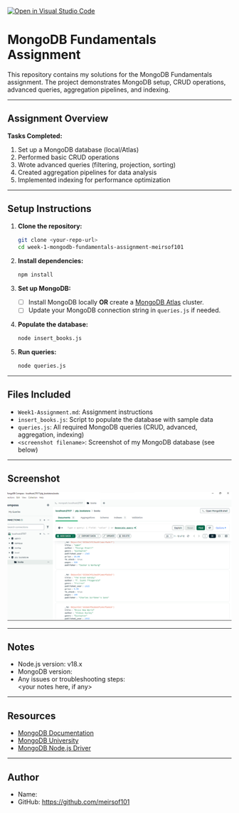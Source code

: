 [![Open in Visual Studio Code](https://classroom.github.com/assets/open-in-vscode-2e0aaae1b6195c2367325f4f02e2d04e9abb55f0b24a779b69b11b9e10269abc.svg)](https://classroom.github.com/online_ide?assignment_repo_id=19666412&assignment_repo_type=AssignmentRepo)

# MongoDB Fundamentals Assignment

This repository contains my solutions for the MongoDB Fundamentals assignment. The project demonstrates MongoDB setup, CRUD operations, advanced queries, aggregation pipelines, and indexing.

---

## Assignment Overview

**Tasks Completed:**
1. Set up a MongoDB database (local/Atlas)
2. Performed basic CRUD operations
3. Wrote advanced queries (filtering, projection, sorting)
4. Created aggregation pipelines for data analysis
5. Implemented indexing for performance optimization

---

## Setup Instructions

1. **Clone the repository:**
   ```sh
   git clone <your-repo-url>
   cd week-1-mongodb-fundamentals-assignment-meirsof101
   ```

2. **Install dependencies:**
   ```sh
   npm install
   ```

3. **Set up MongoDB:**
   - [ ] Install MongoDB locally **OR** create a [MongoDB Atlas](https://www.mongodb.com/atlas/database) cluster.
   - [ ] Update your MongoDB connection string in `queries.js` if needed.

4. **Populate the database:**
   ```sh
   node insert_books.js
   ```

5. **Run queries:**
   ```sh
   node queries.js
   ```

---

## Files Included

- `Week1-Assignment.md`: Assignment instructions
- `insert_books.js`: Script to populate the database with sample data
- `queries.js`: All required MongoDB queries (CRUD, advanced, aggregation, indexing)
- `<screenshot filename>`: Screenshot of my MongoDB database (see below)

---

## Screenshot

![MongoDB Database Screenshot](<collection_sample_data.png>)

---

## Notes

- Node.js version: v18.x
- MongoDB version: <your version or Atlas>
- Any issues or troubleshooting steps:  
  <your notes here, if any>

---

## Resources

- [MongoDB Documentation](https://docs.mongodb.com/)
- [MongoDB University](https://university.mongodb.com/)
- [MongoDB Node.js Driver](https://mongodb.github.io/node-mongodb-native/)

---

## Author

- Name: <Fidel Ngoka>
- GitHub: [<https://github.com/meirsof101>](https://github.com/meirsof101)